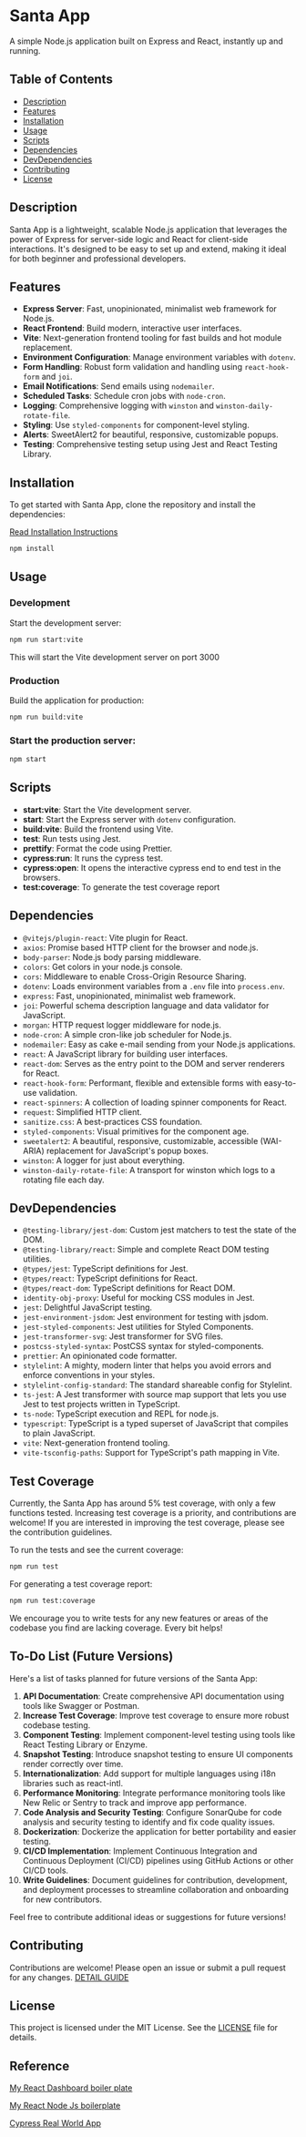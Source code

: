 # Santa App

A simple Node.js application built on Express and React, instantly up and running.

## Table of Contents

- [Description](#description)
- [Features](#features)
- [Installation](#installation)
- [Usage](#usage)
- [Scripts](#scripts)
- [Dependencies](#dependencies)
- [DevDependencies](#devdependencies)
- [Contributing](#contributing)
- [License](#license)

## Description

Santa App is a lightweight, scalable Node.js application that leverages the power of Express for server-side logic and React for client-side interactions. It's designed to be easy to set up and extend, making it ideal for both beginner and professional developers.

## Features

- **Express Server**: Fast, unopinionated, minimalist web framework for Node.js.
- **React Frontend**: Build modern, interactive user interfaces.
- **Vite**: Next-generation frontend tooling for fast builds and hot module replacement.
- **Environment Configuration**: Manage environment variables with `dotenv`.
- **Form Handling**: Robust form validation and handling using `react-hook-form` and `joi`.
- **Email Notifications**: Send emails using `nodemailer`.
- **Scheduled Tasks**: Schedule cron jobs with `node-cron`.
- **Logging**: Comprehensive logging with `winston` and `winston-daily-rotate-file`.
- **Styling**: Use `styled-components` for component-level styling.
- **Alerts**: SweetAlert2 for beautiful, responsive, customizable popups.
- **Testing**: Comprehensive testing setup using Jest and React Testing Library.

## Installation

To get started with Santa App, clone the repository and install the dependencies:

[Read Installation Instructions](/docs/requirements/README.md)

```bash
npm install
```

## Usage

### Development

Start the development server:

```bash
npm run start:vite
```

This will start the Vite development server on port 3000

### Production

Build the application for production:

```bash
npm run build:vite
```

### Start the production server:

```bash
npm start
```

## Scripts

- **start:vite**: Start the Vite development server.
- **start**: Start the Express server with `dotenv` configuration.
- **build:vite**: Build the frontend using Vite.
- **test**: Run tests using Jest.
- **prettify**: Format the code using Prettier.
- **cypress:run**: It runs the cypress test.
- **cypress:open**: It opens the interactive cypress end to end test in the browsers.
- **test:coverage**: To generate the test coverage report

## Dependencies

- `@vitejs/plugin-react`: Vite plugin for React.
- `axios`: Promise based HTTP client for the browser and node.js.
- `body-parser`: Node.js body parsing middleware.
- `colors`: Get colors in your node.js console.
- `cors`: Middleware to enable Cross-Origin Resource Sharing.
- `dotenv`: Loads environment variables from a `.env` file into `process.env`.
- `express`: Fast, unopinionated, minimalist web framework.
- `joi`: Powerful schema description language and data validator for JavaScript.
- `morgan`: HTTP request logger middleware for node.js.
- `node-cron`: A simple cron-like job scheduler for Node.js.
- `nodemailer`: Easy as cake e-mail sending from your Node.js applications.
- `react`: A JavaScript library for building user interfaces.
- `react-dom`: Serves as the entry point to the DOM and server renderers for React.
- `react-hook-form`: Performant, flexible and extensible forms with easy-to-use validation.
- `react-spinners`: A collection of loading spinner components for React.
- `request`: Simplified HTTP client.
- `sanitize.css`: A best-practices CSS foundation.
- `styled-components`: Visual primitives for the component age.
- `sweetalert2`: A beautiful, responsive, customizable, accessible (WAI-ARIA) replacement for JavaScript's popup boxes.
- `winston`: A logger for just about everything.
- `winston-daily-rotate-file`: A transport for winston which logs to a rotating file each day.

## DevDependencies

- `@testing-library/jest-dom`: Custom jest matchers to test the state of the DOM.
- `@testing-library/react`: Simple and complete React DOM testing utilities.
- `@types/jest`: TypeScript definitions for Jest.
- `@types/react`: TypeScript definitions for React.
- `@types/react-dom`: TypeScript definitions for React DOM.
- `identity-obj-proxy`: Useful for mocking CSS modules in Jest.
- `jest`: Delightful JavaScript testing.
- `jest-environment-jsdom`: Jest environment for testing with jsdom.
- `jest-styled-components`: Jest utilities for Styled Components.
- `jest-transformer-svg`: Jest transformer for SVG files.
- `postcss-styled-syntax`: PostCSS syntax for styled-components.
- `prettier`: An opinionated code formatter.
- `stylelint`: A mighty, modern linter that helps you avoid errors and enforce conventions in your styles.
- `stylelint-config-standard`: The standard shareable config for Stylelint.
- `ts-jest`: A Jest transformer with source map support that lets you use Jest to test projects written in TypeScript.
- `ts-node`: TypeScript execution and REPL for node.js.
- `typescript`: TypeScript is a typed superset of JavaScript that compiles to plain JavaScript.
- `vite`: Next-generation frontend tooling.
- `vite-tsconfig-paths`: Support for TypeScript's path mapping in Vite.

## Test Coverage

Currently, the Santa App has around 5% test coverage, with only a few functions tested. Increasing test coverage is a priority, and contributions are welcome! If you are interested in improving the test coverage, please see the contribution guidelines.

To run the tests and see the current coverage:

```bash
npm run test
```

For generating a test coverage report:

```bash
npm run test:coverage
```

We encourage you to write tests for any new features or areas of the codebase you find are lacking coverage. Every bit helps!

## To-Do List (Future Versions)

Here's a list of tasks planned for future versions of the Santa App:

1. **API Documentation**: Create comprehensive API documentation using tools like Swagger or Postman.
2. **Increase Test Coverage**: Improve test coverage to ensure more robust codebase testing.
3. **Component Testing**: Implement component-level testing using tools like React Testing Library or Enzyme.
4. **Snapshot Testing**: Introduce snapshot testing to ensure UI components render correctly over time.
5. **Internationalization**: Add support for multiple languages using i18n libraries such as react-intl.
6. **Performance Monitoring**: Integrate performance monitoring tools like New Relic or Sentry to track and improve app performance.
7. **Code Analysis and Security Testing**: Configure SonarQube for code analysis and security testing to identify and fix code quality issues.
8. **Dockerization**: Dockerize the application for better portability and easier testing.
9. **CI/CD Implementation**: Implement Continuous Integration and Continuous Deployment (CI/CD) pipelines using GitHub Actions or other CI/CD tools.
10. **Write Guidelines**: Document guidelines for contribution, development, and deployment processes to streamline collaboration and onboarding for new contributors.

Feel free to contribute additional ideas or suggestions for future versions!

## Contributing

Contributions are welcome! Please open an issue or submit a pull request for any changes. [DETAIL GUIDE](./CODE_OF_CONDUCT.md)

## License

This project is licensed under the MIT License. See the [LICENSE](LICENSE) file for details.

## Reference

[My React Dashboard boiler plate](https://github.com/nabinstha1234/react-materal-dashboard)

[My React Node Js boilerplate](https://github.com/nabinstha1234/node-mongo-boilerplate-with-firebase-auth)

[Cypress Real World App](https://github.com/cypress-io/cypress-realworld-app/tree/develop)
